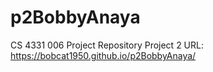 # p2BobbyAnaya
CS 4331 006 Project Repository Project 2 URL: https://bobcat1950.github.io/p2BobbyAnaya/
